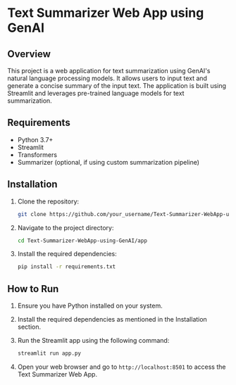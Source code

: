 # Text Summarizer Web App using GenAI

## Overview

This project is a web application for text summarization using GenAI's natural language processing models. It allows users to input text and generate a concise summary of the input text. The application is built using Streamlit and leverages pre-trained language models for text summarization.

## Requirements

- Python 3.7+
- Streamlit
- Transformers
- Summarizer (optional, if using custom summarization pipeline)

## Installation

1. Clone the repository:

    ```bash
    git clone https://github.com/your_username/Text-Summarizer-WebApp-using-GenAI.git
    ```

2. Navigate to the project directory:

    ```bash
    cd Text-Summarizer-WebApp-using-GenAI/app
    ```

3. Install the required dependencies:

    ```bash
    pip install -r requirements.txt
    ```

## How to Run

1. Ensure you have Python installed on your system.

2. Install the required dependencies as mentioned in the Installation section.

3. Run the Streamlit app using the following command:

    ```bash
    streamlit run app.py
    ```

4. Open your web browser and go to `http://localhost:8501` to access the Text Summarizer Web App.


